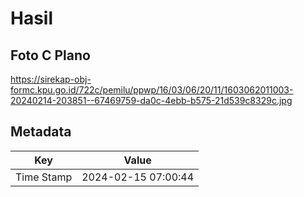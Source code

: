 # Hasil

## Foto C Plano

https://sirekap-obj-formc.kpu.go.id/722c/pemilu/ppwp/16/03/06/20/11/1603062011003-20240214-203851--67469759-da0c-4ebb-b575-21d539c8329c.jpg


## Metadata

| Key        | Value               |
| ---------- | ------------------- |
| Time Stamp | 2024-02-15 07:00:44 |




